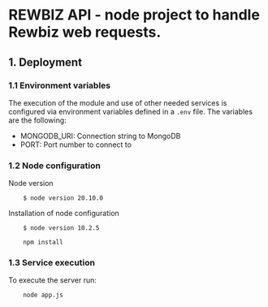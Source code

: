 # REWBIZ API - node project to handle Rewbiz web requests.

## 1. Deployment

### 1.1 Environment variables

The execution of the module and use of other needed services is configured via environment variables defined in a
`.env` file. The variables are the following:

- MONGODB_URI: Connection string to MongoDB
- PORT: Port number to connect to

### 1.2 Node configuration

Node version

```
    $ node version 20.10.0
```

Installation of node configuration

```
    $ node version 10.2.5

    npm install
```

### 1.3 Service execution

To execute the server run:

```
    node app.js
```

